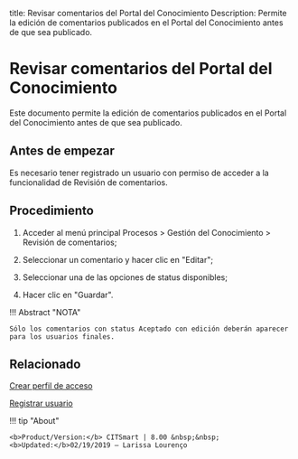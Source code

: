 title:  Revisar comentarios del Portal del Conocimiento
Description: Permite la edición de comentarios publicados en el Portal del Conocimiento antes de que sea publicado. 
# Revisar comentarios del Portal del Conocimiento

Este documento permite la edición de comentarios publicados en el Portal del Conocimiento antes de que sea publicado.

Antes de empezar
----------------

Es necesario tener registrado un usuario con permiso de acceder a la funcionalidad
de Revisión de comentarios.

Procedimiento
------------

1.  Acceder al menú principal Procesos \> Gestión del Conocimiento \> Revisión de
    comentarios;

2.  Seleccionar un comentario y hacer clic en "Editar";

3.  Seleccionar una de las opciones de status disponibles;

4.  Hacer clic en "Guardar".

!!! Abstract "NOTA"
    
    Sólo los comentarios con status Aceptado con edición deberán aparecer
    para los usuarios finales.  
    
Relacionado
----------------

[Crear perfil de acceso](/es-es/citsmart-platform-9/initial-settings/access-settings/profile/create-profile-access.html)

[Registrar usuario](/es-es/citsmart-platform-9/initial-settings/access-settings/user/users.html)    

!!! tip "About"

    <b>Product/Version:</b> CITSmart | 8.00 &nbsp;&nbsp;
    <b>Updated:</b>02/19/2019 – Larissa Lourenço

